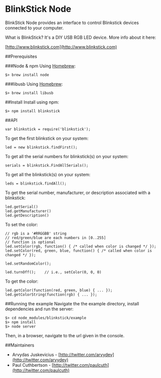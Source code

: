 # BlinkStick Node

BlinkStick Node provides an interface to control Blinkstick devices connected to your computer.

What is BlinkStick? It's a DIY USB RGB LED device. More info about it here:

[http://www.blinkstick.com](http://www.blinkstick.com)


##Prerequisites

###Node & npm
Using [Homebrew](http://mxcl.github.io/homebrew/):

```
$> brew install node
```

###libusb
Using [Homebrew](http://mxcl.github.io/homebrew/):

```
$> brew install libusb
```


##Install
Install using npm:

```
$> npm install blinkstick
```


##API

    var blinkstick = require('blinkstick');

To get the first blinkstick on your system:

    led = new blinkstick.findFirst();

To get all the serial numbers for blinkstick(s) on your system:

    serials = blinkstick.FindAllSerials();

To get all the blinkstick(s) on your system:

    leds = blinkstick.findAll();

To get the serial number, manufacturer, or description associated with a blinkstick:

    led.getSerial()
    led.getManufacturer()
    led.getDescription()

To set the color:

    // rgb is a '#RRGGBB' string
    // red/green/blue are each numbers in [0..255]
    // function is optional
    led.setColor(rgb, function() { /* called when color is changed */ });
    led.setColor(red, green, blue, function() { /* called when color is changed */ });

    led.setRandomColor();

    led.turnOff();    // i.e., setColor(0, 0, 0)

To get the color:

    led.getColor(function(red, green, blue) { ... });
    led.getColorString(function(rgb) { ... });

##Running the example
Navigate the the example directory, install dependencies and run the server:

```
$> cd node_modules/blinkstick/example
$> npm install
$> node server
```

Then, in a browser, navigate to the url given in the console.


##Maintainers
* Arvydas Juskevicius - [http://twitter.com/arvydev](http://twitter.com/arvydev)
* Paul Cuthbertson - [http://twitter.com/paulcuth](http://twitter.com/paulcuth)